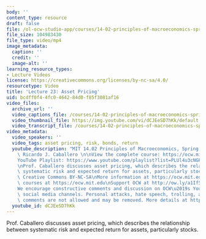 ```yaml
---
body: ''
content_type: resource
draft: false
file: /ol-ocw-studio-app/courses/14-02-principles-of-macroeconomics-spring-2023/1402-sp23-lecture-23-v2_360p_16_9.mp4
file_size: 104983430
file_type: video/mp4
image_metadata:
  caption: ''
  credit: ''
  image-alt: ''
learning_resource_types:
- Lecture Videos
license: https://creativecommons.org/licenses/by-nc-sa/4.0/
resourcetype: Video
title: 'Lecture 23: Asset Pricing'
uid: bcdff0f4-4fc0-4642-84d0-f85f3081af16
video_files:
  archive_url: ''
  video_captions_file: /courses/14-02-principles-of-macroeconomics-spring-2023/1GG1xTAz2t3GNyYc5IpxPBUAxVo1DcR24_transcript.webvtt
  video_thumbnail_file: https://img.youtube.com/vi/dCJEeSD7hKk/default.jpg
  video_transcript_file: /courses/14-02-principles-of-macroeconomics-spring-2023/1GG1xTAz2t3GNyYc5IpxPBUAxVo1DcR24_transcript.pdf
video_metadata:
  video_speakers: ''
  video_tags: asset pricing, risk, bonds, return
  youtube_description: "MIT 14.02 Principles of Macroeconomics, Spring 2023\nInstructor:\
    \ Ricardo J. Caballero \n\nView the complete course: https://ocw.mit.edu/courses/14-02-principles-of-macroeconomics-spring-2023/\n\
    YouTube Playlist: https://www.youtube.com/playlist?list=PLUl4u3cNGP62EXoZ4B3_Ob7lRRwpGQxkb\n\
    \nProf. Caballero discusses asset pricing, which describes the relationship between\
    \ systematic risk and expected return for assets, particularly stocks. \n\nLicense:\
    \ Creative Commons BY-NC-SA\nMore information at https://ocw.mit.edu/terms\nMore\
    \ courses at https://ocw.mit.edu\nSupport OCW at http://ow.ly/a1If50zVRlQ\n\n\
    We encourage constructive comments and discussion on OCW\u2019s YouTube and other\
    \ social media channels. Personal attacks, hate speech, trolling, and inappropriate\
    \ comments are not allowed and may be removed. More details at https://ocw.mit.edu/comments."
  youtube_id: dCJEeSD7hKk
---
```

Prof. Caballero discusses asset pricing, which describes the relationship between systematic risk and expected return for assets, particularly stocks.